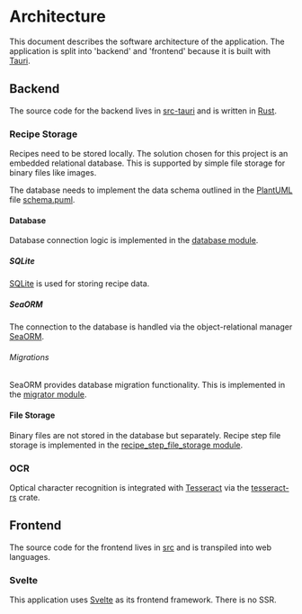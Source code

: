 # Architecture

This document describes the software architecture of the application.
The application is split into 'backend' and 'frontend' because it is built with [Tauri](https://tauri.app).

## Backend

The source code for the backend lives in [src-tauri](./src-tauri) and is written in [Rust](https://www.rust-lang.org).

### Recipe Storage

Recipes need to be stored locally. The solution chosen for this project is an embedded relational database. This is
supported by simple file storage for binary files like images.

The database needs to implement the data schema outlined in the [PlantUML](https://plantuml.com/)
file [schema.puml](docs/architecture/database/schema.puml).

#### Database

Database connection logic is implemented in the [database module](./src-tauri/src/database.rs).

##### SQLite

[SQLite](https://www.sqlite.org) is used for storing recipe data.

##### SeaORM

The connection to the database is handled via the object-relational manager [SeaORM](https://www.sea-ql.org/SeaORM/).

###### Migrations

SeaORM provides database migration functionality. This is implemented in
the [migrator module](./src-tauri/src/migrator.rs).

#### File Storage

Binary files are not stored in the database but separately. Recipe step file storage is implemented in
the [recipe_step_file_storage module](./src-tauri/src/recipe_step_file_storage.rs).

### OCR

Optical character recognition is integrated with [Tesseract](https://github.com/tesseract-ocr/tesseract) via
the [tesseract-rs](https://github.com/antimatter15/tesseract-rs) crate.

## Frontend

The source code for the frontend lives in [src](./src) and is transpiled into web languages.

### Svelte

This application uses [Svelte](https://svelte.dev/) as its frontend framework. There is no SSR.
